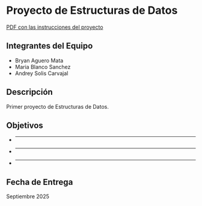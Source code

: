 # Proyecto de Estructuras de Datos
[PDF con las instrucciones del proyecto](./Primer%20proyecto%20-%20Courier%20Quest.pdf)
## Integrantes del Equipo
- Bryan Aguero Mata    
- Maria Blanco Sanchez   
- Andrey Solis Carvajal

## Descripción
Primer proyecto de Estructuras de Datos. 

## Objetivos
- ****
- ****
- ****

## Fecha de Entrega
Septiembre 2025
